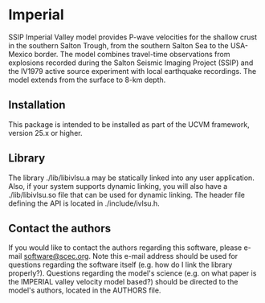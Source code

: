 # Imperial  

SSIP Imperial Valley model provides P-wave velocities for the shallow crust in the southern Salton Trough, from the southern Salton Sea to the USA-Mexico border. The model combines travel-time observations from explosions recorded during the Salton Seismic Imaging Project (SSIP) and the IV1979 active source experiment with local earthquake recordings. The model extends from the surface to 8-km depth.

## Installation

This package is intended to be installed as part of the UCVM framework,
version 25.x or higher. 

## Library

The library ./lib/libivlsu.a may be statically linked into any
user application. Also, if your system supports dynamic linking,
you will also have a ./lib/libivlsu.so file that can be used
for dynamic linking. The header file defining the API is located
in ./include/ivlsu.h.

## Contact the authors

If you would like to contact the authors regarding this software,
please e-mail software@scec.org. Note this e-mail address should
be used for questions regarding the software itself (e.g. how
do I link the library properly?). Questions regarding the model's
science (e.g. on what paper is the IMPERIAL valley velocity model
based?) should be directed to the model's authors, located in the
AUTHORS file.


